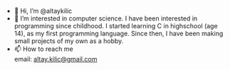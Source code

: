- 👋 Hi, I’m @altaykilic
- 👀 I’m interested in computer science. I have been interested in programming since childhood. I started learning C in highschool (age 14), as my first programming language. Since then, I have been making small projects of my own as a hobby.
- 📫 How to reach me  
    email: altay.kilic@gmail.com

<!---
altaykilic/altaykilic is a ✨ special ✨ repository because its `README.md` (this file) appears on your GitHub profile.
You can click the Preview link to take a look at your changes.
--->
